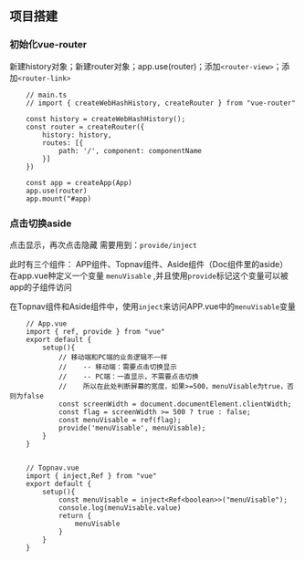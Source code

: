 ## 项目搭建

### 初始化vue-router

新建history对象；新建router对象；app.use(router)；添加`<router-view>`；添加`<router-link>`

```
    // main.ts
    // import { createWebHashHistory, createRouter } from "vue-router"

    const history = createWebHashHistory();
    const router = createRouter({
        history: history,
        routes: [{
            path: '/', component: componentName
        }]
    })

    const app = createApp(App)
    app.use(router)
    app.mount("#app)
```

### 点击切换aside

点击显示，再次点击隐藏
需要用到：`provide/inject`

此时有三个组件： APP组件、Topnav组件、Aside组件（Doc组件里的aside）
在app.vue种定义一个变量  `menuVisable` ,并且使用`provide`标记这个变量可以被app的子组件访问

在Topnav组件和Aside组件中，使用`inject`来访问APP.vue中的`menuVisable`变量

```
    // App.vue
    import { ref, provide } from "vue"
    export default {
        setup(){
            // 移动端和PC端的业务逻辑不一样
            //    -- 移动端：需要点击切换显示
            //    -- PC端：一直显示，不需要点击切换
            //    所以在此处判断屏幕的宽度，如果>=500，menuVisable为true，否则为false
            const screenWidth = document.documentElement.clientWidth;
            const flag = screenWidth >= 500 ? true : false;
            const menuVisable = ref(flag);
            provide('menuVisable', menuVisable);
        }
    }


    // Topnav.vue
    import { inject,Ref } from "vue"
    export default {
        setup(){
            const menuVisable = inject<Ref<boolean>>("menuVisable");
            console.log(menuVisable.value)
            return {
                menuVisable
            }
        }
    }
```
